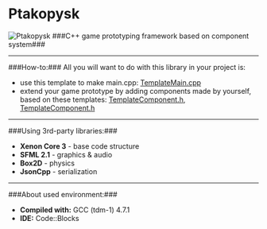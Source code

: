 Ptakopysk
=========
![Ptakopysk](https://raw.github.com/PsichiX/Ptakopysk/master/media/logo-mini.png)
###C++ game prototyping framework based on component system###

---------
###How-to:###
All you will want to do with this library in your project is:
- use this template to make main.cpp: [TemplateMain.cpp](https://github.com/PsichiX/Ptakopysk/blob/master/templates/TemplateMain.cpp)
- extend your game prototype by adding components made by yourself, based on these templates: [TemplateComponent.h](https://github.com/PsichiX/Ptakopysk/blob/master/templates/TemplateComponent.h), [TemplateComponent.h](https://github.com/PsichiX/Ptakopysk/blob/master/templates/TemplateComponent.cpp)

---------
###Using 3rd-party libraries:###
* **Xenon Core 3** - base code structure
* **SFML 2.1** - graphics & audio
* **Box2D** - physics
* **JsonCpp** - serialization

---------
###About used environment:###
- **Compiled with:** GCC (tdm-1) 4.7.1
- **IDE:** Code::Blocks
